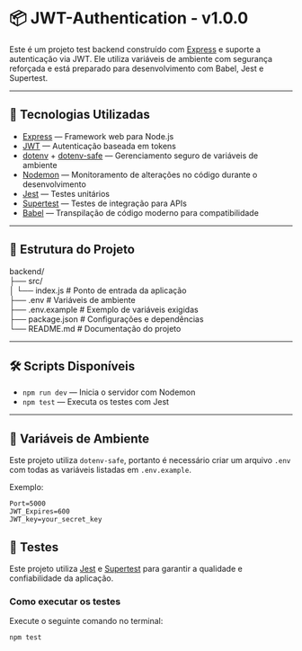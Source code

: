 # 📦 JWT-Authentication - v1.0.0

Este é um projeto test backend construído com [Express](https://expressjs.com/) e suporte a autenticação via JWT. Ele utiliza variáveis de ambiente com segurança reforçada e está preparado para desenvolvimento com Babel, Jest e Supertest.

---

## 🚀 Tecnologias Utilizadas

- [Express](https://expressjs.com/) — Framework web para Node.js
- [JWT](https://jwt.io/) — Autenticação baseada em tokens
- [dotenv](https://github.com/motdotla/dotenv) + [dotenv-safe](https://github.com/rolodato/dotenv-safe) — Gerenciamento seguro de variáveis de ambiente
- [Nodemon](https://nodemon.io/) — Monitoramento de alterações no código durante o desenvolvimento
- [Jest](https://jestjs.io/) — Testes unitários
- [Supertest](https://github.com/visionmedia/supertest) — Testes de integração para APIs
- [Babel](https://babeljs.io/) — Transpilação de código moderno para compatibilidade

---

## 📁 Estrutura do Projeto

backend/  
├── src/  
│ └── index.js # Ponto de entrada da aplicação  
├── .env # Variáveis de ambiente   
├── .env.example # Exemplo de variáveis exigidas   
├── package.json # Configurações e dependências   
└── README.md # Documentação do projeto    


---

## 🛠️ Scripts Disponíveis

- `npm run dev` — Inicia o servidor com Nodemon
- `npm test` — Executa os testes com Jest

---

## 🔐 Variáveis de Ambiente

Este projeto utiliza `dotenv-safe`, portanto é necessário criar um arquivo `.env` com todas as variáveis listadas em `.env.example`.

Exemplo:

```env
Port=5000
JWT_Expires=600
JWT_key=your_secret_key
````

## 🧪 Testes

Este projeto utiliza [Jest](https://jestjs.io/) e [Supertest](https://github.com/visionmedia/supertest) para garantir a qualidade e confiabilidade da aplicação.

### Como executar os testes

Execute o seguinte comando no terminal:

```bash
npm test
